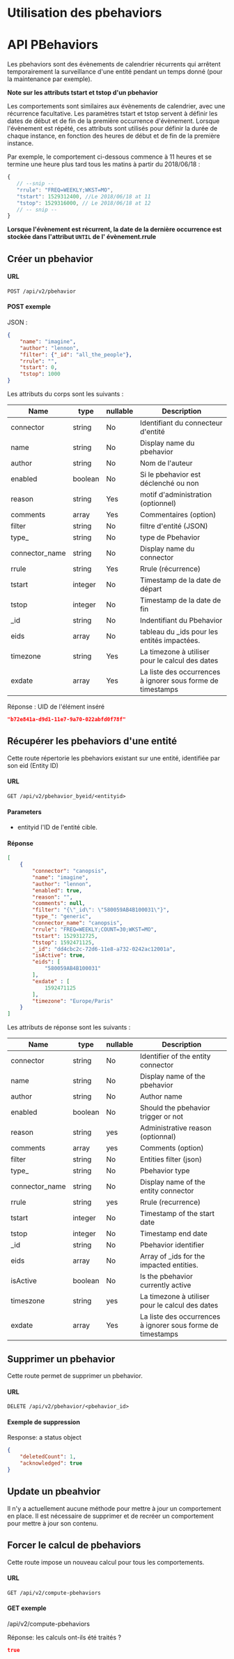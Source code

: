 # Utilisation des pbehaviors

# API PBehaviors

Les pbehaviors sont des évènements de calendrier récurrents qui arrêtent temporairement la surveillance d'une entité pendant un temps donné (pour la maintenance par exemple).

**Note sur les attributs tstart et tstop d'un pbehavior**

Les comportements sont similaires aux évènements de calendrier, avec une récurrence facultative.
Les paramètres tstart et tstop servent à définir les dates de début et de fin de la première occurrence d'évènement.
Lorsque l'évènement est répété, ces attributs sont utilisés pour définir la durée de chaque instance, en fonction des heures de début et de fin de la première instance.

Par exemple, le comportement ci-dessous commence à 11 heures et se termine une heure plus tard tous les matins à partir du 2018/06/18 :

```js
{
   // --snip --
   "rrule": "FREQ=WEEKLY;WKST=MO",
   "tstart": 1529312400, //Le 2018/06/18 at 11
   "tstop": 1529316000, // Le 2018/06/18 at 12
   // -- snip --
}
```

**Lorsque l'évènement est récurrent, la date de la dernière occurrence est stockée dans l'attribut `UNTIL` de l' évènement.rrule**


## Créer un pbehavior

#### URL

  `POST /api/v2/pbehavior`

#### POST exemple

JSON :

```json
{
    "name": "imagine",
    "author": "lennon",
    "filter": {"_id": "all_the_people"},
    "rrule": "",
    "tstart": 0,
    "tstop": 1000
}
```

Les attributs du corps sont les suivants :

| Name            | type    | nullable | Description                                                 |
|-----------------|---------|----------|-------------------------------------------------------------|
| connector       | string  | No       | Identifiant du connecteur d'entité                          |
| name            | string  | No       | Display name du pbehavior                                   |
| author          | string  | No       | Nom de l'auteur                                             |
| enabled         | boolean | No       | Si le pbehavior est déclenché ou non                        |
| reason          | string  | Yes      | motif d'administration (optionnel)                          |
| comments        | array   | Yes      | Commentaires (option)                                       |
| filter          | string  | No       | filtre d'entité (JSON)                                      |
| type\_          | string  | No       | type de Pbehavior                                           |
| connector\_name | string  | No       | Display name du connector                                   |
| rrule           | string  | Yes      | Rrule (récurrence)                                          |
| tstart          | integer | No       | Timestamp de la date de départ                              |
| tstop           | integer | No       | Timestamp de la date de fin                                 |
| \_id            | string  | No       | Indentifiant du Pbehavior                                   |
| eids            | array   | No       | tableau du \_ids pour les entités impactées.                |
| timezone        | string  | Yes      | La timezone à utiliser pour le calcul des dates             |
| exdate          | array   | Yes      | La liste des occurrences à ignorer sous forme de timestamps |


Réponse : UID de l'élément inséré

```json
"b72e841a-d9d1-11e7-9a70-022abfd0f78f"
```

## Récupérer les pbehaviors d'une entité

Cette route répertorie les pbehaviors existant sur une entité, identifiée par son eid (Entity ID)

#### URL

`GET /api/v2/pbehavior_byeid/<entityid>`

#### Parameters

* entityid l'ID de l'entité cible.

#### Réponse

```json
[
    {
        "connector": "canopsis",
        "name": "imagine",
        "author": "lennon",
        "enabled": true,
        "reason": "",
        "comments": null,
        "filter": "{\"_id\": \"580059AB4B100031\"}",
        "type_": "generic",
        "connector_name": "canopsis",
        "rrule": "FREQ=WEEKLY;COUNT=30;WKST=MO",
        "tstart": 1529312725,
        "tstop": 1592471125,
        "_id": "dd4cbc2c-72d6-11e8-a732-0242ac12001a",
        "isActive": true,
        "eids": [
            "580059AB4B100031"
        ],
        "exdate" : [
            1592471125
        ],
        "timezone": "Europe/Paris"
    }
]
```

Les attributs de réponse sont les suivants :

| Name            | type    | nullable | Description                                                 |
|-----------------|---------|----------|-------------------------------------------------------------|
| connector       | string  | No       | Identifier of the entity connector                          |
| name            | string  | No       | Display name of the pbehavior                               |
| author          | string  | No       | Author name                                                 |
| enabled         | boolean | No       | Should the pbehavior trigger or not                         |
| reason          | string  | yes      | Administrative reason (optionnal)                           |
| comments        | array   | yes      | Comments (option)                                           |
| filter          | string  | No       | Entities filter (json)                                      |
| type\_          | string  | No       | Pbehavior type                                              |
| connector\_name | string  | No       | Display name of the entity connector                        |
| rrule           | string  | yes      | Rrule (recurrence)                                          |
| tstart          | integer | No       | Timestamp of the start date                                 |
| tstop           | integer | No       | Timestamp  end date                                         |
| \_id            | string  | No       | Pbehavior identifier                                        |
| eids            | array   | No       | Array of \_ids for the impacted entities.                   |
| isActive        | boolean | No       | Is the pbehavior currently active                           |
| timeszone       | string  | yes      | La timezone à utiliser pour le calcul des dates             |
| exdate          | array   | Yes      | La liste des occurrences à ignorer sous forme de timestamps |


## Supprimer un pbehavior

Cette route permet de supprimer un pbehavior.

#### URL

  `DELETE /api/v2/pbehavior/<pbehavior_id>`

#### Exemple de suppression

Response: a status object

```json
{
    "deletedCount": 1,
    "acknowledged": true
}
```

## Update un pbeahvior

Il n'y a actuellement aucune méthode pour mettre à jour un comportement en place. Il est nécessaire de supprimer et de recréer un comportement pour mettre à jour son contenu.

## Forcer le calcul de pbehaviors

Cette route impose un nouveau calcul pour tous les comportements.

#### URL

`GET /api/v2/compute-pbehaviors`

#### GET exemple

/api/v2/compute-pbehaviors

Réponse: les calculs ont-ils été traités ?

```json
true
```
